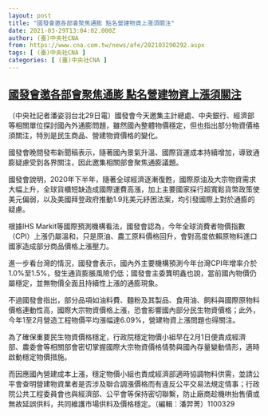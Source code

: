 ```yaml
---
layout: post
title: "國發會邀各部會聚焦通膨 點名營建物資上漲須關注"
date: 2021-03-29T13:04:02.000Z
author: (臺)中央社CNA
from: https://www.cna.com.tw/news/afe/202103290292.aspx
tags: [ (臺)中央社CNA ]
categories: [ (臺)中央社CNA ]
---
```

<!--1617023042000-->
[國發會邀各部會聚焦通膨 點名營建物資上漲須關注](https://www.cna.com.tw/news/afe/202103290292.aspx)
------

<div>
<div></div><div class="paragraph"><p>（中央社記者潘姿羽台北29日電）國發會今天邀集主計總處、中央銀行、經濟部等相關單位探討國內外通膨問題，雖然國內整體物價穩定，但也指出部分物資價格須關注，特別是民生商品、營建物資價格的變化。</p><p>國發會晚間發布新聞稿表示，隨著國內景氣升溫、國際貨運成本持續增加，導致通膨疑慮受到各界關注，因此邀集相關部會聚焦通膨議題。</p><p>國發會說明，2020年下半年，隨著全球經濟逐漸復甦，國際原油及大宗物資需求大幅上升，全球貨櫃短缺造成國際運費高漲，加上主要國家採行超寬鬆貨幣政策使美元偏弱，以及美國拜登政府推動1.9兆美元紓困法案，均引發國際上對於通膨的疑慮。</p><p>根據IHS Markit等國際預測機構看法，國發會認為，今年全球消費者物價指數（CPI）上漲仍屬溫和，只是原油、農工原料價格回升，會對高度依賴原物料進口國家造成部分商品價格上漲壓力。</p><p>進一步看台灣的情況，國發會表示，國內外主要機構預測今年台灣CPI年增率介於1.0%至1.5%，發生通貨膨脹風險仍低；國發會主委龔明鑫也說，當前國內物價仍屬穩定，並無物價全面且持續性上漲的通膨現象。</p><p>不過國發會指出，部分品項如油料費、麵粉及其製品、食用油、飼料與國際原物料價格連動性高，國際大宗物資價格上漲，恐會影響國內部分民生物資價格；此外，今年1至2月營造工程物價平均漲幅達6.09%，營建物資上漲問題也得關注。</p><p>為了確保重要民生物資價格穩定，行政院穩定物價小組早在2月1日便責成經濟部、農委會等相關部會密切掌握國際大宗物資價格情勢與國內存量變動情形，適時啟動穩定物價措施。</p><p>而因應國內營建成本上漲，穩定物價小組也責成經濟部適時協調物料供需，並請公平會查明營建物資業者是否涉及聯合調漲價格而有違反公平交易法規定情事；行政院公共工程委員會也與經濟部、公平會等保持密切聯繫，防止廠商趁機哄抬售價或無故延誤供料，共同維護市場供料及價格穩定。（編輯：潘羿菁）1100329</p></div>
</div>
